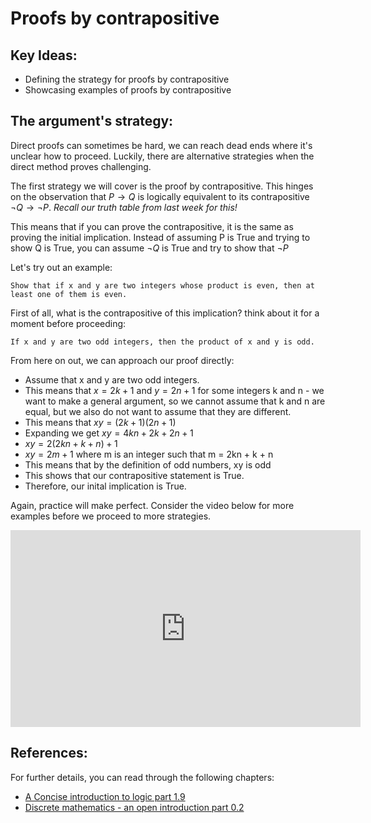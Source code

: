 # Proofs by contrapositive

## Key Ideas:
- Defining the strategy for proofs by contrapositive
- Showcasing examples of proofs by contrapositive

## The argument's strategy:

Direct proofs can sometimes be hard, we can reach dead ends where it's unclear how to proceed. Luckily, there are alternative strategies when the direct method proves challenging. 

The first strategy we will cover is the proof by contrapositive. This hinges on the observation that $P \to Q$ is logically equivalent to its contrapositive $\lnot Q \to \lnot P$. *Recall our truth table from last week for this!*

This means that if you can prove the contrapositive, it is the same as proving the initial implication. Instead of assuming P is True and trying to show Q is True, you can assume $\lnot Q$ is True and try to show that $\lnot P$

Let's try out an example: 

	Show that if x and y are two integers whose product is even, then at least one of them is even. 

First of all, what is the contrapositive of this implication? think about it for a moment before proceeding:

	If x and y are two odd integers, then the product of x and y is odd.

From here on out, we can approach our proof directly: 
- Assume that x and y are two odd integers.
- This means that $x = 2k+1$ and $y = 2n+1$ for some integers k and n - we want to make a general argument, so we cannot assume that k and n are equal, but we also do not want to assume that they are different.
- This means that $xy = (2k+1)(2n+1)$
- Expanding we get $xy = 4kn + 2k + 2n + 1$
- $xy = 2(2kn + k + n) + 1$
- $xy = 2m + 1$ where m is an integer such that m = 2kn + k + n
- This means that by the definition of odd numbers, xy is odd
- This shows that our contrapositive statement is True.
- Therefore, our inital implication is True.

Again, practice will make perfect. Consider the video below for more examples before we proceed to more strategies.

<iframe width="560" height="315" src="https://www.youtube.com/embed/vMwejR0bqwo" title="YouTube video player" frameborder="0" allow="accelerometer; autoplay; clipboard-write; encrypted-media; gyroscope; picture-in-picture" allowfullscreen></iframe>

## References:
For further details, you can read through the following chapters:
- [A Concise introduction to logic part 1.9](https://open.umn.edu/opentextbooks/textbooks/452)
- [Discrete mathematics - an open introduction part 0.2](http://discrete.openmathbooks.org/dmoi3/sec_propositional.html)
